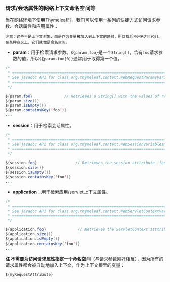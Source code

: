 ### 请求/会话属性的网络上下文命名空间等

当在网络环境下使用Thymeleaf时，我们可以使用一系列的快捷方式访问请求参数、会话属性和应用属性：

```
注意：这些不是上下文对象，而是作为变量被加入到上下文的映射，所以我们不用#访问它们。在某种意义上，它们就像是命名空间。
```

- **param**：用于检索请求参数。`${param.foo}`是一个`String[]`，含有`foo`请求参数的值，所以`${param.foo[0]}`通常用于取得第一个值。
```java
/*
 * ============================================================================
 * See javadoc API for class org.thymeleaf.context.WebRequestParamsVariablesMap
 * ============================================================================
 */

${param.foo}              // Retrieves a String[] with the values of request parameter 'foo'
${param.size()}
${param.isEmpty()}
${param.containsKey('foo')}
...
```

- **session**：用于检索会话属性。
```java
/*
 * ======================================================================
 * See javadoc API for class org.thymeleaf.context.WebSessionVariablesMap
 * ======================================================================
 */

${session.foo}                 // Retrieves the session atttribute 'foo'
${session.size()}
${session.isEmpty()}
${session.containsKey('foo')}
...
```

- **application**：用于检索应用/servlet上下文属性。
```java
/*
 * =============================================================================
 * See javadoc API for class org.thymeleaf.context.WebServletContextVariablesMap
 * =============================================================================
 */

${application.foo}              // Retrieves the ServletContext atttribute 'foo'
${application.size()}
${application.isEmpty()}
${application.containsKey('foo')}
...
```

**注  不需要为访问请求属性指定一个命名空间**（与请求参数刚好相反），因为所有的请求属性都会被自动地加入上下文，作为上下文根里的变量：
```java
${myRequestAttribute}
```
